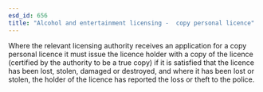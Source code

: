 ```yaml
---
esd_id: 656
title: "Alcohol and entertainment licensing -  copy personal licence"
---
```


Where the relevant licensing authority receives an application for a copy personal licence it must issue the licence holder with a copy of the licence (certified by the authority to be a true copy) if it is satisfied that the licence has been lost, stolen, damaged or destroyed, and where it has been lost or stolen, the holder of the licence has reported the loss or theft to the police.


